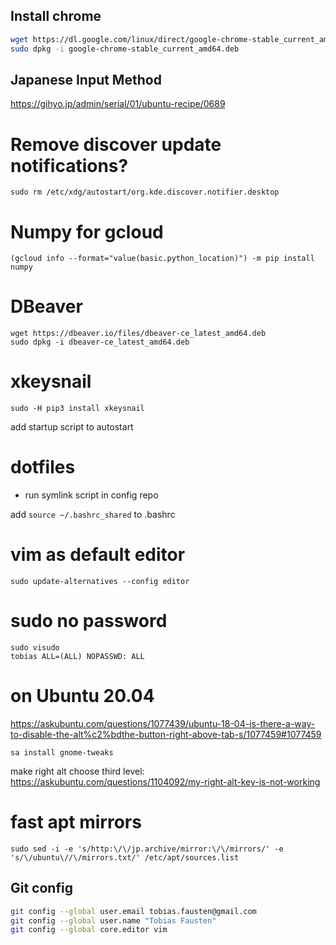 ## Install chrome

```sh
wget https://dl.google.com/linux/direct/google-chrome-stable_current_amd64.deb
sudo dpkg -i google-chrome-stable_current_amd64.deb
```

## Japanese Input Method

https://gihyo.jp/admin/serial/01/ubuntu-recipe/0689

# Remove discover update notifications?

```
sudo rm /etc/xdg/autostart/org.kde.discover.notifier.desktop
```

# Numpy for gcloud

```
(gcloud info --format="value(basic.python_location)") -m pip install numpy
```

# DBeaver

```
wget https://dbeaver.io/files/dbeaver-ce_latest_amd64.deb
sudo dpkg -i dbeaver-ce_latest_amd64.deb
```

# xkeysnail

```
sudo -H pip3 install xkeysnail
```

add startup script to autostart

# dotfiles

- run symlink script in config repo

add `source ~/.bashrc_shared` to .bashrc

# vim as default editor

```
sudo update-alternatives --config editor
```

# sudo no password

```
sudo visudo
tobias ALL=(ALL) NOPASSWD: ALL
```

# on Ubuntu 20.04

https://askubuntu.com/questions/1077439/ubuntu-18-04-is-there-a-way-to-disable-the-alt%c2%bdthe-button-right-above-tab-s/1077459#1077459

```
sa install gnome-tweaks
```

make right alt choose third level: https://askubuntu.com/questions/1104092/my-right-alt-key-is-not-working

# fast apt mirrors

```
sudo sed -i -e 's/http:\/\/jp.archive/mirror:\/\/mirrors/' -e 's/\/ubuntu\//\/mirrors.txt/' /etc/apt/sources.list
```

## Git config

```sh
git config --global user.email tobias.fausten@gmail.com
git config --global user.name "Tobias Fausten"
git config --global core.editor vim
```
